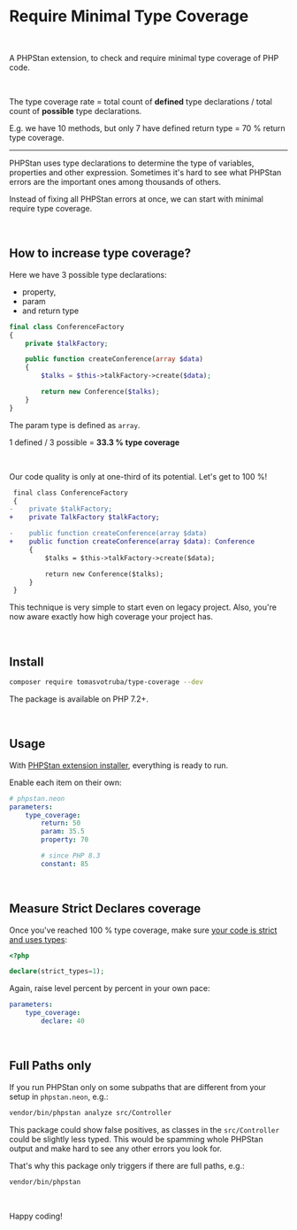 # Require Minimal Type Coverage

<br>

A PHPStan extension, to check and require minimal type coverage of PHP code.

<br>

The type coverage rate = total count of **defined** type declarations / total count of **possible** type declarations.

E.g. we have 10 methods, but only 7 have defined return type = 70 % return type coverage.

---

PHPStan uses type declarations to determine the type of variables, properties and other expression. Sometimes it's hard to see what PHPStan errors are the important ones among thousands of others.

Instead of fixing all PHPStan errors at once, we can start with minimal require type coverage.

<br>


## How to increase type coverage?

Here we have 3 possible type declarations:

* property,
* param
* and return type

```php
final class ConferenceFactory
{
    private $talkFactory;

    public function createConference(array $data)
    {
        $talks = $this->talkFactory->create($data);

        return new Conference($talks);
    }
}
```

The param type is defined as `array`.

1 defined / 3 possible = **33.3 % type coverage**

<br>

Our code quality is only at one-third of its potential. Let's get to 100 %!

```diff
 final class ConferenceFactory
 {
-    private $talkFactory;
+    private TalkFactory $talkFactory;

-    public function createConference(array $data)
+    public function createConference(array $data): Conference
     {
         $talks = $this->talkFactory->create($data);

         return new Conference($talks);
     }
 }
```

This technique is very simple to start even on legacy project. Also, you're now aware exactly how high coverage your project has.

<br>

## Install

```bash
composer require tomasvotruba/type-coverage --dev
```

The package is available on PHP 7.2+.

<br>

## Usage

With [PHPStan extension installer](https://github.com/phpstan/extension-installer), everything is ready to run.

Enable each item on their own:

```yaml
# phpstan.neon
parameters:
    type_coverage:
        return: 50
        param: 35.5
        property: 70

        # since PHP 8.3
        constant: 85
```

<br>

## Measure Strict Declares coverage

Once you've reached 100 % type coverage, make sure [your code is strict and uses types](https://tomasvotruba.com/blog/how-adding-type-declarations-makes-your-code-dangerous):

```php
<?php

declare(strict_types=1);
```

Again, raise level percent by percent in your own pace:

```yaml
parameters:
    type_coverage:
        declare: 40
```

<br>

## Full Paths only

If you run PHPStan only on some subpaths that are different from your setup in `phpstan.neon`, e.g.:

```bash
vendor/bin/phpstan analyze src/Controller
```

This package could show false positives, as classes in the `src/Controller` could be slightly less typed. This would be spamming whole PHPStan output and make hard to see any other errors you look for.

That's why this package only triggers if there are full paths, e.g.:

```bash
vendor/bin/phpstan
````

<br>

Happy coding!
